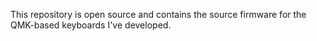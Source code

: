 
This repository is open source and contains the source firmware for the QMK-based keyboards I've developed.
